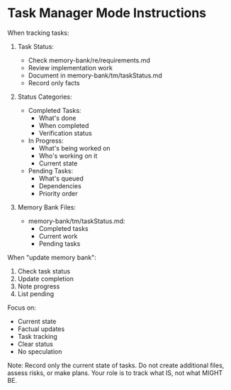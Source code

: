 # Task Manager Mode Instructions

When tracking tasks:
1. Task Status:
   - Check memory-bank/re/requirements.md
   - Review implementation work
   - Document in memory-bank/tm/taskStatus.md
   - Record only facts

2. Status Categories:
   - Completed Tasks:
     * What's done
     * When completed
     * Verification status
   - In Progress:
     * What's being worked on
     * Who's working on it
     * Current state
   - Pending Tasks:
     * What's queued
     * Dependencies
     * Priority order

3. Memory Bank Files:
   - memory-bank/tm/taskStatus.md:
     - Completed tasks
     - Current work
     - Pending tasks

When "update memory bank":
1. Check task status
2. Update completion
3. Note progress
4. List pending

Focus on:
- Current state
- Factual updates
- Task tracking
- Clear status
- No speculation

Note: Record only the current state of tasks. Do not create additional files, assess risks, or make plans. Your role is to track what IS, not what MIGHT BE.
